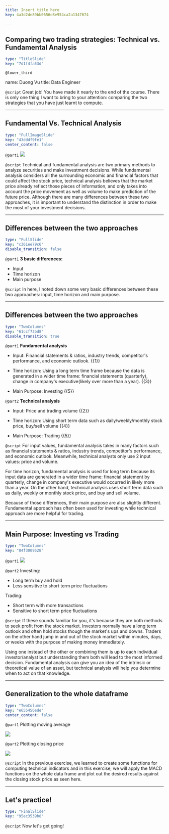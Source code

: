 ```yaml
---
title: Insert title here
key: 4a3d2de89bb0656e8e954ca2a1347674

---
```

## Comparing two trading strategies: Technical vs. Fundamental Analysis

```yaml
type: "TitleSlide"
key: "7d1f4fa53d"
```

`@lower_third`

name: Duong Vu
title: Data Engineer


`@script`
Great job! You have made it nearly to the end of the course. There is only one thing I want to bring to your attention: comparing the two strategies that you have just learnt to compute.


---
## Fundamental Vs. Technical Analysis

```yaml
type: "FullImageSlide"
key: "43dddf9fe1"
center_content: false
```

`@part1`
![](https://assets.datacamp.com/production/repositories/4324/datasets/7cb098aa683a7bacd06a3de40a36c09fabe04272/balance.PNG.png)


`@script`
Technical and fundamental analysis are two primary methods to analyze securities and make investment decisions. While fundamental analysis considers all the surrounding economic and financial factors that could affect the stock price, technical analysis believes that the market price already reflect those pieces of information, and only takes into account the price movement as well as volume to make prediction of the future price. Although there are many differences between these two approaches, it is important to understand the distinction in order to make the most of your investment decisions.


---
## Differences between the two approaches

```yaml
type: "FullSlide"
key: "c361ee79c6"
disable_transition: false
```

`@part1`
**3 basic differences:**
- Input
- Time horizon
- Main purpose


`@script`
In here, I noted down some very basic differences between these two approaches: input, time horizon and main purpose.


---
## Differences between the two approaches

```yaml
type: "TwoColumns"
key: "61ccf73bd8"
disable_transition: true
```

`@part1`
**Fundamental analysis** 

- Input: Financial statements & ratios, industry trends, competitor's performance, and economic outlook. {{1}}

- Time horizon: Using a long term time frame because the data is generated in a wider time frame: financial statements (quarterly), change in company's executive(likely over more than a year). {{3}}

- Main Purpose: Investing {{5}}


`@part2`
**Technical analysis** 

- Input: Price and trading volume {{2}}

- Time horizon: Using short term data such as daily/weekly/monthly stock price, buy/sell volume {{4}}

- Main Purpose: Trading {{5}}


`@script`
For input values, fundamental analysis takes in many factors such as financial statements & ratios, industry trends, competitor's performance, and economic outlook. Meanwhile, technical analysts only use 2 input values: price and volume. 

For time horizon, fundamental analysis is used for long term because its input data are generated in a wider time frame: financial statement by quarterly, change in company's executive would occurred in likely more than a year. On the other hand,  technical analysis uses short term data such as daily, weekly or monthly stock price, and buy and sell volume. 

Because of those differences, their main purpose are also slightly different. Fundamental approach has often been used for investing while technical approach are more helpful for trading.


---
## Main Purpose: Investing vs Trading

```yaml
type: "TwoColumns"
key: "84f3009528"
```

`@part1`
![](https://assets.datacamp.com/production/repositories/4324/datasets/8bcb9fb002b6ce827fac3b983fad3bd59241eeb4/invest_trade.jpg)


`@part2`
Investing:
- Long term buy and hold
- Less sensitive to short term price fluctuations

Trading:
- Short term with more transactions
- Sensitive to short term price fluctuations


`@script`
If these sounds familiar for you, it's because they are both methods to seek profit from the stock market. Investors normally have a long term outlook and often hold stocks though the market's ups and downs. Traders on the other hand jump in and out of the stock market within minutes, days, or weeks with the purpose of making money immediately. 

Using one instead of the other or combining them is up to each individual investor/analyst but understanding them both will lead to the most informed decision. Fundamental analysis can give you an idea of the intrinsic or theoretical value of an asset, but technical analysis will help you determine when to act on that knowledge.


---
## Generalization to the whole dataframe

```yaml
type: "TwoColumns"
key: "e655456ede"
center_content: false
```

`@part1`
Plotting moving average

![](https://assets.datacamp.com/production/repositories/4324/datasets/ba1068d21579503f9d1c597f71e7bc1278fa2e50/MACD_GE.png)


`@part2`
Plotting closing price

![](https://assets.datacamp.com/production/repositories/4324/datasets/63bb0835187f33b5ce3fc07dd9e9f8ab7b384806/close_ge.png)


`@script`
In the previous exercise, we learned to create some functions for computing technical indicators and in this exercise, we will apply the MACD functions on the whole data frame and plot out the desired results against the closing stock price as seen here.


---
## Let's practice!

```yaml
type: "FinalSlide"
key: "95ec3539b8"
```

`@script`
Now let's get going!

